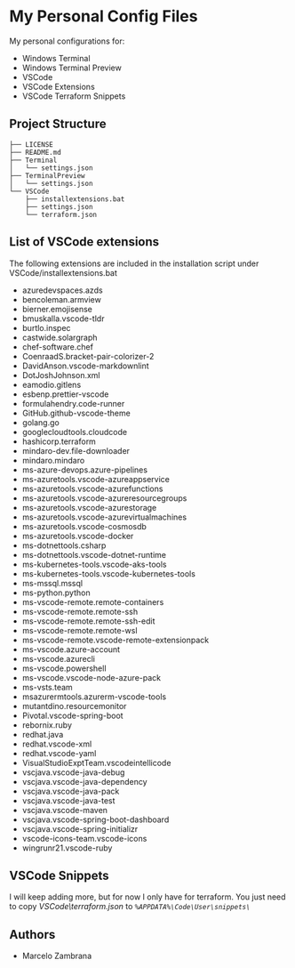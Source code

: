 # My Personal Config Files

My personal configurations for:

- Windows Terminal
- Windows Terminal Preview
- VSCode
- VSCode Extensions
- VSCode Terraform Snippets

## Project Structure

```ssh
├── LICENSE
├── README.md
├── Terminal
│   └── settings.json
├── TerminalPreview
│   └── settings.json
└── VSCode
    ├── installextensions.bat
    ├── settings.json
    └── terraform.json
```

## List of VSCode extensions

The following extensions are included in the installation script under VSCode/installextensions.bat

- azuredevspaces.azds
- bencoleman.armview
- bierner.emojisense
- bmuskalla.vscode-tldr
- burtlo.inspec
- castwide.solargraph
- chef-software.chef
- CoenraadS.bracket-pair-colorizer-2
- DavidAnson.vscode-markdownlint
- DotJoshJohnson.xml
- eamodio.gitlens
- esbenp.prettier-vscode
- formulahendry.code-runner
- GitHub.github-vscode-theme
- golang.go
- googlecloudtools.cloudcode
- hashicorp.terraform
- mindaro-dev.file-downloader
- mindaro.mindaro
- ms-azure-devops.azure-pipelines
- ms-azuretools.vscode-azureappservice
- ms-azuretools.vscode-azurefunctions
- ms-azuretools.vscode-azureresourcegroups
- ms-azuretools.vscode-azurestorage
- ms-azuretools.vscode-azurevirtualmachines
- ms-azuretools.vscode-cosmosdb
- ms-azuretools.vscode-docker
- ms-dotnettools.csharp
- ms-dotnettools.vscode-dotnet-runtime
- ms-kubernetes-tools.vscode-aks-tools
- ms-kubernetes-tools.vscode-kubernetes-tools
- ms-mssql.mssql
- ms-python.python
- ms-vscode-remote.remote-containers
- ms-vscode-remote.remote-ssh
- ms-vscode-remote.remote-ssh-edit
- ms-vscode-remote.remote-wsl
- ms-vscode-remote.vscode-remote-extensionpack
- ms-vscode.azure-account
- ms-vscode.azurecli
- ms-vscode.powershell
- ms-vscode.vscode-node-azure-pack
- ms-vsts.team
- msazurermtools.azurerm-vscode-tools
- mutantdino.resourcemonitor
- Pivotal.vscode-spring-boot
- rebornix.ruby
- redhat.java
- redhat.vscode-xml
- redhat.vscode-yaml
- VisualStudioExptTeam.vscodeintellicode
- vscjava.vscode-java-debug
- vscjava.vscode-java-dependency
- vscjava.vscode-java-pack
- vscjava.vscode-java-test
- vscjava.vscode-maven
- vscjava.vscode-spring-boot-dashboard
- vscjava.vscode-spring-initializr
- vscode-icons-team.vscode-icons
- wingrunr21.vscode-ruby

## VSCode Snippets

I will keep adding more, but for now I only have for terraform. You just need to copy _VSCode\terraform.json_ to _`%APPDATA%\Code\User\snippets\`_

## Authors

- Marcelo Zambrana
